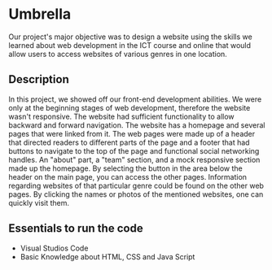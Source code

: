 # Umbrella

Our project's major objective was to design a website using the skills we learned about web development in the ICT course and online that would allow users to access websites of various genres in one location.

## Description
In this project, we showed off our front-end development abilities. We were only at the beginning stages of web development, therefore the website wasn't responsive. The website had sufficient functionality to allow backward and forward navigation. The website has a homepage and several pages that were linked from it. The web pages were made up of a header that directed readers to different parts of the page and a footer that had buttons to navigate to the top of the page and functional social networking handles. An "about" part, a "team" section, and a mock responsive section made up the homepage. By selecting the button in the area below the header on the main page, you can access the other pages. Information regarding websites of that particular genre could be found on the other web pages. By clicking the names or photos of the mentioned websites, one can quickly visit them.

## Essentials to run the code
- Visual Studios Code
- Basic Knowledge about HTML, CSS and Java Script
